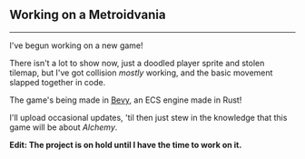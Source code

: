 ## Working on a Metroidvania
---
I've begun working on a new game! 

There isn't a lot to show now, just a doodled player sprite and stolen tilemap, but I've got collision *mostly* working, and the basic movement slapped together in code. 

The game's being made in [Bevy](https://bevyengine.org/), an ECS engine made in Rust!



I'll upload occasional updates, 'til then just stew in the knowledge that this game will be about *Alchemy*.

**Edit: The project is on hold until I have the time to work on it.**
